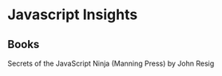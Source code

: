 Javascript Insights
===================

Books
------
Secrets of the JavaScript Ninja (Manning Press) by John Resig